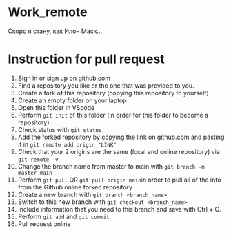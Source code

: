# Work_remote
Скоро я стану, как Илон Маск...

# Instruction for pull request
1. Sign in or sign up on github.com
2. Find a repository you like or the one that was provided to you. 
3. Create a fork of this repository (copying this repository to yourself)
4. Create an empty folder on your laptop
5. Open this folder in VScode 
6. Perform `git init` of this folder (in order for this folder to become a repository)
7. Check status with `git status`
8. Add the forked repository by copying the link on github.com and pasting it in `git remote add origin "LINK"`
9. Check that your 2 origins are the same (local and online repository) via `git remote -v`
10. Change the branch name from master to main with `git branch -m master main`
11. Perform `git pull` OR `git pull origin main`in order to pull all of the info from the Github online forked repository
12. Create a new branch with `git branch <branch_name>`
13. Switch to this new branch with `git checkout <branch_name>`
14. Include information that you need to this branch and save with Ctrl + C. 
15. Perform `git add` and `git commit`
16. Pull request online 
